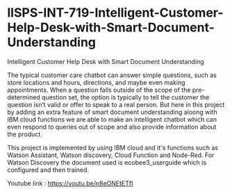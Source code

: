 # llSPS-INT-719-Intelligent-Customer-Help-Desk-with-Smart-Document-Understanding
Intelligent Customer Help Desk with Smart Document Understanding

The typical customer care chatbot can answer simple questions, such as store locations and hours, directions, and maybe even making appointments. When a question falls outside of the scope of the pre-determined question set, the option is typically to tell the customer the question isn’t valid or offer to speak to a real person.
But here in this project by adding an extra feature of smart document understanding aloong with IBM cloud functions we are able to make an intelligent chatbot which can even respond to queries out of scope and also provide information about the product.

This project is implemented by using IBM cloud and it's functions such as Watson Assistant, Watson discovery, Cloud Function and Node-Red. For Watson Discovery the document used is ecobee3_userguide which is configured and then trained. 

Youtube link : https://youtu.be/n8eONEtETfI
